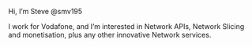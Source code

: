 Hi, I’m Steve @smv195

I work for Vodafone, and I’m interested in Network APIs, Network Slicing and monetisation, plus any other innovative Network services.


<!---
smv195/smv195 is a ✨ special ✨ repository because its `README.md` (this file) appears on your GitHub profile.
You can click the Preview link to take a look at your changes.
--->

